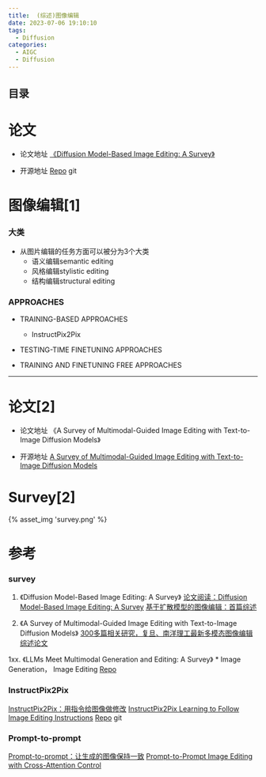 ```yaml
---
title:  (综述)图像编辑 
date: 2023-07-06 19:10:10
tags:
  - Diffusion
categories: 
  - AIGC
  - Diffusion 
---
```


<p></p>
<!-- more -->

## 目录
<!-- toc -->

# 论文
+ 论文地址
 [《Diffusion Model-Based Image Editing: A Survey》](https://arxiv.org/abs/2402.17525) 

+ 开源地址
 [Repo](https://github.com/SiatMMLab/Awesome-Diffusion-Model-Based-Image-Editing-Methods) git


# 图像编辑[1]
### 大类
+ 从图片编辑的任务方面可以被分为3个大类
  - 语义编辑semantic editing 
  - 风格编辑stylistic editing
  - 结构编辑structural editing

### APPROACHES
+ TRAINING-BASED APPROACHES
  - InstructPix2Pix

+ TESTING-TIME FINETUNING APPROACHES

+ TRAINING AND FINETUNING FREE APPROACHES


---

# 论文[2]
+ 论文地址
 《A Survey of Multimodal-Guided Image Editing with Text-to-Image Diffusion Models》

+ 开源地址
 [A Survey of Multimodal-Guided Image Editing with Text-to-Image Diffusion Models](https://github.com/xinchengshuai/Awesome-Image-Editing)  

# Survey[2]
{% asset_img  'survey.png' %}

# 参考
###   survey
1. 《Diffusion Model-Based Image Editing: A Survey》 
   [论文阅读：Diffusion Model-Based Image Editing: A Survey](https://blog.csdn.net/huzimu_/article/details/136547375)
   [基于扩散模型的图像编辑：首篇综述](https://mp.weixin.qq.com/s/MFbCt0XfOf9fV0YbdkmR6g)
   

2. 《A Survey of Multimodal-Guided Image Editing with Text-to-Image Diffusion Models》
   [300多篇相关研究，复旦、南洋理工最新多模态图像编辑综述论文](https://www.jiqizhixin.com/articles/2024-06-28-14)

1xx. 《LLMs Meet Multimodal Generation and Editing: A Survey》 *
Image Generation， Image Editing
[Repo](https://github.com/YingqingHe/Awesome-LLMs-meet-Multimodal-Generation)

### InstructPix2Pix
[InstructPix2Pix：用指令给图像做修改](https://zhuanlan.zhihu.com/p/655135961)
[InstructPix2Pix Learning to Follow Image Editing Instructions](https://www.timothybrooks.com/instruct-pix2pix)
[Repo](https://github.com/timothybrooks/instruct-pix2pix) git

### Prompt-to-prompt
[Prompt-to-prompt：让生成的图像保持一致](https://zhuanlan.zhihu.com/p/655372592)
[Prompt-to-Prompt Image Editing with Cross-Attention Control](https://prompt-to-prompt.github.io/)